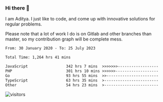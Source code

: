 ### Hi there 👋

I am Aditya. I just like to code, and come up with innovative solutions for regular problems.

Please note that a lot of work I do is on Gitlab and other branches than master, so my contribution graph will be complete mess.

<!--START_SECTION:waka-->

```txt
From: 30 January 2020 - To: 25 July 2023

Total Time: 1,264 hrs 41 mins

JavaScript                 342 hrs 7 mins  >>>>>>>------------------   27.05 %
PHP                        301 hrs 10 mins >>>>>>-------------------   23.81 %
Go                         93 hrs 55 mins  >>-----------------------   07.43 %
TypeScript                 63 hrs 35 mins  >------------------------   05.03 %
Other                      54 hrs 23 mins  >------------------------   04.30 %
```

<!--END_SECTION:waka-->

![visitors](https://visitor-badge.glitch.me/badge?page_id=BrainBuzzer.visitor-badge&left_color=green&right_color=red)
